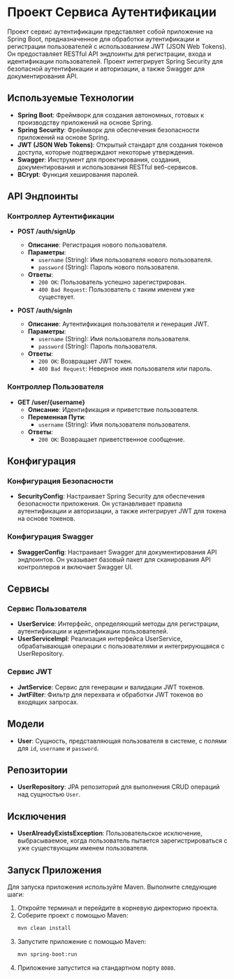 # Проект Сервиса Аутентификации


Проект сервис аутентификации представляет собой приложение на Spring Boot, предназначенное для обработки аутентификации и регистрации пользователей с использованием JWT (JSON Web Tokens). Он предоставляет RESTful API эндпоинты для регистрации, входа и идентификации пользователей. Проект интегрирует Spring Security для безопасной аутентификации и авторизации, а также Swagger для документирования API.

## Используемые Технологии

- **Spring Boot**: Фреймворк для создания автономных, готовых к производству приложений на основе Spring.
- **Spring Security**: Фреймворк для обеспечения безопасности приложений на основе Spring.
- **JWT (JSON Web Tokens)**: Открытый стандарт для создания токенов доступа, которые подтверждают некоторые утверждения.
- **Swagger**: Инструмент для проектирования, создания, документирования и использования RESTful веб-сервисов.
- **BCrypt**: Функция хеширования паролей.

## API Эндпоинты

### Контроллер Аутентификации

- **POST /auth/signUp**
    - **Описание**: Регистрация нового пользователя.
    - **Параметры**:
        - `username` (String): Имя пользователя нового пользователя.
        - `password` (String): Пароль нового пользователя.
    - **Ответы**:
        - `200 OK`: Пользователь успешно зарегистрирован.
        - `400 Bad Request`: Пользователь с таким именем уже существует.

- **POST /auth/signIn**
    - **Описание**: Аутентификация пользователя и генерация JWT.
    - **Параметры**:
        - `username` (String): Имя пользователя пользователя.
        - `password` (String): Пароль пользователя.
    - **Ответы**:
        - `200 OK`: Возвращает JWT токен.
        - `400 Bad Request`: Неверное имя пользователя или пароль.

### Контроллер Пользователя

- **GET /user/{username}**
    - **Описание**: Идентификация и приветствие пользователя.
    - **Переменная Пути**:
        - `username` (String): Имя пользователя пользователя.
    - **Ответы**:
        - `200 OK`: Возвращает приветственное сообщение.

## Конфигурация

### Конфигурация Безопасности

- **SecurityConfig**: Настраивает Spring Security для обеспечения безопасности приложения. Он устанавливает правила аутентификации и авторизации, а также интегрирует JWT для токена на основе токенов.

### Конфигурация Swagger

- **SwaggerConfig**: Настраивает Swagger для документирования API эндпоинтов. Он указывает базовый пакет для сканирования API контроллеров и включает Swagger UI.

## Сервисы

### Сервис Пользователя

- **UserService**: Интерфейс, определяющий методы для регистрации, аутентификации и идентификации пользователей.
- **UserServiceImpl**: Реализация интерфейса UserService, обрабатывающая операции с пользователями и интегрирующаяся с UserRepository.

### Сервис JWT

- **JwtService**: Сервис для генерации и валидации JWT токенов.
- **JwtFilter**: Фильтр для перехвата и обработки JWT токенов во входящих запросах.

## Модели

- **User**: Сущность, представляющая пользователя в системе, с полями для `id`, `username` и `password`.

## Репозитории

- **UserRepository**: JPA репозиторий для выполнения CRUD операций над сущностью `User`.

## Исключения

- **UserAlreadyExistsException**: Пользовательское исключение, выбрасываемое, когда пользователь пытается зарегистрироваться с уже существующим именем пользователя.

## Запуск Приложения
Для запуска приложения используйте Maven. Выполните следующие шаги:

1. Откройте терминал и перейдите в корневую директорию проекта.
2. Соберите проект с помощью Maven:
    ```sh
    mvn clean install
    ```
3. Запустите приложение с помощью Maven:
    ```sh
    mvn spring-boot:run
    ```
4. Приложение запустится на стандартном порту `8080`.
